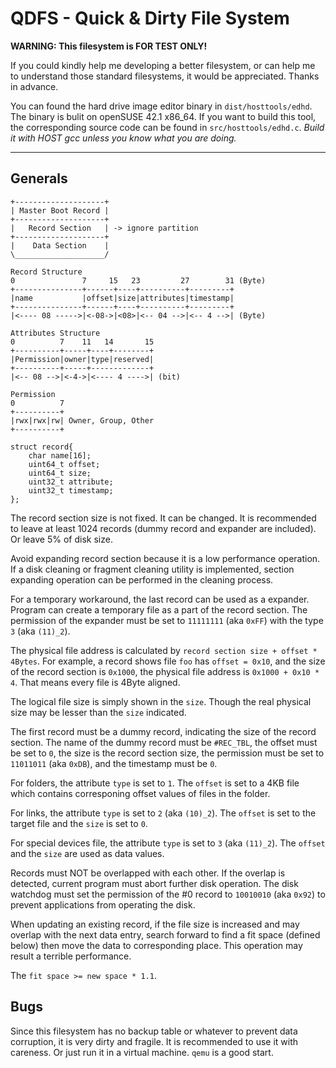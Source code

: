 QDFS - Quick & Dirty File System
================================

**WARNING: This filesystem is FOR TEST ONLY!**

If you could kindly help me developing a better filesystem, or can help me to
understand those standard filesystems, it would be appreciated. Thanks in 
advance.

You can found the hard drive image editor binary in `dist/hosttools/edhd`.
The binary is bulit on openSUSE 42.1 x86_64. If you want to build this tool,
the corresponding source code can be found in `src/hosttools/edhd.c`. *Build
it with HOST gcc unless you know what you are doing.*

-------------------------------------------------------------------------------

Generals
-------------------------------------------------------------------------------
```
+--------------------+
| Master Boot Record |
+--------------------+
|   Record Section   | -> ignore partition 
+--------------------+
|    Data Section    |
\____________________/

Record Structure
0               7     15   23         27        31 (Byte)
+---------------+------+----+----------+---------+
|name           |offset|size|attributes|timestamp|
+---------------+------+----+----------+---------+
|<---- 08 ----->|<-08->|<08>|<-- 04 -->|<-- 4 -->| (Byte)

Attributes Structure
0          7    11   14       15
+----------+-----+----+--------+
|Permission|owner|type|reserved|
+----------+-----+-------------+
|<-- 08 -->|<-4->|<---- 4 ---->| (bit)

Permission
0          7
+----------+
|rwx|rwx|rw| Owner, Group, Other
+----------+
```

```
struct record{
	char name[16];
	uint64_t offset;
	uint64_t size;
	uint32_t attribute;
	uint32_t timestamp;
};
```

The record section size is not fixed. It can be changed. It is recommended
to leave at least 1024 records (dummy record and expander are included). Or
leave 5% of disk size.

Avoid expanding record section because it is a low performance operation.
If a disk cleaning or fragment cleaning utility is implemented, section
expanding operation can be performed in the cleaning process.

For a temporary workaround, the last record can be used as a expander.
Program can create a temporary file as a part of the record section.
The permission of the expander must be set to `11111111` (aka `0xFF`) with
the type `3` (aka `(11)_2`).

The physical file address is calculated by `record section size + offset *
4Bytes`. For example, a record shows file `foo` has `offset = 0x10`, and the 
size of the record section is `0x1000`, the physical file address is 
`0x1000 + 0x10 * 4`. That means every file is 4Byte aligned.

The logical file size is simply shown in the `size`. Though the real physical 
size may be lesser than the `size` indicated.

The first record must be a dummy record, indicating the size of the record
section. The name of the dummy record must be `#REC_TBL`, the offset must be
set to `0`, the size is the record section size, the permission must be set 
to `11011011` (aka `0xDB`), and the timestamp must be `0`.

For folders, the attribute `type` is set to `1`. The `offset` is set to a 4KB
file which contains corresponing offset values of files in the folder.

For links, the attribute `type` is set to `2` (aka `(10)_2`). The `offset` is
set to the target file and the `size` is set to `0`.

For special devices file, the attribute `type` is set to `3` (aka `(11)_2`).
The `offset` and the `size` are used as data values.

Records must NOT be overlapped with each other. If the overlap is detected,
current program must abort further disk operation. The disk watchdog must set
the permission of the #0 record to `10010010` (aka `0x92`) to prevent
applications from operating the disk.

When updating an existing record, if the file size is increased and may overlap
with the next data entry, search forward to find a fit space (defined below) 
then move the data to corresponding place. This operation may result a terrible
performance.

The `fit space >= new space * 1.1`.

Bugs
-------------------------------------------------------------------------------

Since this filesystem has no backup table or whatever to prevent data 
corruption, it is very dirty and fragile. It is recommended to use it with
careness. Or just run it in a virtual machine. `qemu` is a good start.

